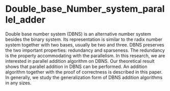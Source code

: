 # Double_base_Number_system_parallel_adder
Double base number system (DBNS) is an alternative number system besides the binary system. Its representation is similar to the radix number system together with two bases, usually be two and three. DBNS preserves the two important properties: redundancy and sparseness. The redundancy is the property accommodating with the parallelism. In this research, we are interested in parallel addition algorithm on DBNS. Our theoretical result shows that parallel addition in DBNS can be performed. An addition algorithm together with the proof of correctness is described in this paper. In generally, we study the generalization form of DBNS addition algorithms in any sizes.
